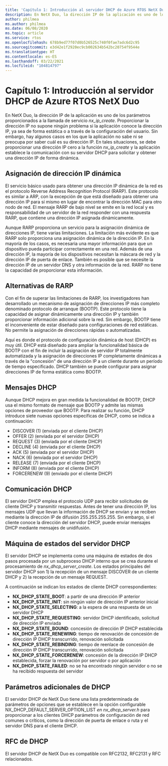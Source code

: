 ```yaml
---
title: 'Capítulo 1: Introducción al servidor DHCP de Azure RTOS NetX Duo'
description: En NetX Duo, la dirección IP de la aplicación es uno de los parámetros proporcionados a la llamada de servicio *nx_ip_create*.
author: philmea
ms.author: philmea
ms.date: 06/08/2020
ms.topic: article
ms.service: rtos
ms.openlocfilehash: 678b9ed77f07d0b526525c740f0fae7adc6d2c95
ms.sourcegitcommit: e3d42e1f2920ec9cb002634b542bc20754f9544e
ms.translationtype: HT
ms.contentlocale: es-ES
ms.lasthandoff: 03/22/2021
ms.locfileid: "104814797"
---
```

# <a name="chapter-1---introduction-to-azure-rtos-netx-duo-dhcp-server"></a>Capítulo 1: Introducción al servidor DHCP de Azure RTOS NetX Duo

En NetX Duo, la dirección IP de la aplicación es uno de los parámetros proporcionados a la llamada de servicio *nx_ip_create*. Proporcionar la dirección IP no supone ningún problema si la aplicación conoce la dirección IP, ya sea de forma estática o a través de la configuración del usuario. Sin embargo, hay algunos casos en los que la aplicación no sabe ni se preocupa por saber cuál es su dirección IP. En tales situaciones, se debe proporcionar una dirección IP cero a la función *nx_ip_create* y la aplicación establece la comunicación con su servidor DHCP para solicitar y obtener una dirección IP de forma dinámica.

## <a name="dynamic-ip-address-assignment"></a>Asignación de dirección IP dinámica

El servicio básico usado para obtener una dirección IP dinámica de la red es el protocolo Reverse Address Recognition Protocol (RARP). Este protocolo es similar a ARP, con la excepción de que está diseñado para obtener una dirección IP para sí mismo en lugar de encontrar la dirección MAC para otro nodo de red. El mensaje RARP de bajo nivel se emite en la red local y es responsabilidad de un servidor de la red responder con una respuesta RARP, que contiene una dirección IP asignada dinámicamente.

Aunque RARP proporciona un servicio para la asignación dinámica de direcciones IP, tiene varias limitaciones. La limitación más evidente es que RARP solo proporciona una asignación dinámica de la dirección IP. En la mayoría de los casos, es necesaria una mayor información para que un dispositivo pueda participar correctamente en una red. Además de una dirección IP, la mayoría de los dispositivos necesitan la máscara de red y la dirección IP de puerta de enlace. También es posible que se necesite la dirección IP de un servidor DNS y otra información de la red. RARP no tiene la capacidad de proporcionar esta información.

## <a name="rarp-alternatives"></a>Alternativas de RARP

Con el fin de superar las limitaciones de RARP, los investigadores han desarrollado un mecanismo de asignación de direcciones IP más completo denominado protocolo de arranque (BOOTP). Este protocolo tiene la capacidad de asignar dinámicamente una dirección IP y también proporcionar información adicional sobre la red. Sin embargo, BOOTP tiene el inconveniente de estar diseñado para configuraciones de red estáticas. No permite la asignación de direcciones rápidas o automatizadas.

Aquí es donde el protocolo de configuración dinámica de host (DHCP) es muy útil. DHCP está diseñado para ampliar la funcionalidad básica de BOOTP con el fin de incluir la asignación de servidor IP totalmente automatizada y la asignación de direcciones IP completamente dinámicas a través de la "concesión" de una dirección IP a un cliente durante un período de tiempo especificado. DHCP también se puede configurar para asignar direcciones IP de forma estática como BOOTP.

## <a name="dhcp-messages"></a>Mensajes DHCP

Aunque DHCP mejora en gran medida la funcionalidad de BOOTP, DHCP usa el mismo formato de mensaje que BOOTP y admite las mismas opciones de proveedor que BOOTP. Para realizar su función, DHCP introduce siete nuevas opciones específicas de DHCP, como se indica a continuación:

- DISCOVER (1) (enviada por el cliente DHCP)
- OFFER (2) (enviada por el servidor DHCP)
- REQUEST (3) (enviada por el cliente DHCP)
- DECLINE (4) (enviada por el cliente DHCP)
- ACK (5) (enviada por el servidor DHCP)
- NACK (6) (enviada por el servidor DHCP)
- RELEASE (7) (enviada por el cliente DHCP)
- INFORM (8) (enviada por el cliente DHCP)
- FORCERENEW (9) (enviado por el cliente DHCP)

## <a name="dhcp-communication"></a>Comunicación DHCP

El servidor DHCP emplea el protocolo UDP para recibir solicitudes de cliente DHCP y transmitir respuestas. Antes de tener una dirección IP, los mensajes UDP que llevan la información de DHCP se envían y se reciben mediante la dirección IP de difusión 255.255.255.255. Sin embargo, si el cliente conoce la dirección del servidor DHCP, puede enviar mensajes DHCP mediante mensajes de unidifusión.

## <a name="dhcp-server-state-machine"></a>Máquina de estados del servidor DHCP

El servidor DHCP se implementa como una máquina de estados de dos pasos procesada por un subproceso DHCP interno que se crea durante el procesamiento de *nx_dhcp_server_create*. Los estados principales del servidor DHCP son 1) la recepción de un mensaje DISCOVER de un cliente DHCP y 2) la recepción de un mensaje REQUEST.

A continuación se indican los estados de cliente DHCP correspondientes:

- **NX_DHCP_STATE_BOOT**: a partir de una dirección IP anterior
- **NX_DHCP_STATE_INIT**: sin ningún valor de dirección IP anterior inicial
- **NX_DHCP_STATE_SELECTING**: a la espera de una respuesta de un servidor DHCP
- **NX_DHCP_STATE_REQUESTING**: servidor DHCP identificado, solicitud de dirección IP enviada
- **NX_DHCP_STATE_BOUND**: concesión de dirección IP DHCP establecida
- **NX_DHCP_STATE_RENEWING**: tiempo de renovación de concesión de dirección IP DHCP transcurrido, renovación solicitada
- **NX_DHCP_STATE_REBINDING**: tiempo de reenlace de concesión de dirección IP DHCP transcurrido, renovación solicitada
- **NX_DHCP_STATE_FORCERENEW**: concesión de la dirección IP DHCP establecida, forzar la renovación por servidor o por aplicación
- **NX_DHCP_STATE_FAILED**: no se ha encontrado ningún servidor o no se ha recibido respuesta del servidor

## <a name="dhcp-additional-parameters"></a>Parámetros adicionales de DHCP

El servidor DHCP de NetX Duo tiene una lista predeterminada de parámetros de opciones que se establece en la opción configurable NX_DHCP_DEFAULT_SERVER_OPTION_LIST *en nx_dhcp_server.h* para proporcionar a los clientes DHCP parámetros de configuración de red comunes o críticos, como la dirección de puerta de enlace o ruta y el servidor DNS para el cliente DHCP.

## <a name="dhcp-rfcs"></a>RFC de DHCP

El servidor DHCP de NetX Duo es compatible con RFC2132, RFC2131 y RFC relacionados.
